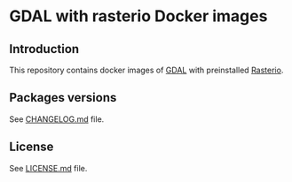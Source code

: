 GDAL with rasterio Docker images
====

## Introduction
This repository contains docker images of [GDAL](https://gdal.org/) with preinstalled [Rasterio](https://github.com/rasterio/rasterio).

## Packages versions
See [CHANGELOG.md](CHANGELOG.md) file.

## License
See [LICENSE.md](LICENSE) file.

